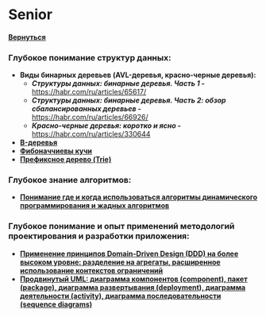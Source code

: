 # Senior

#### [Вернуться](../CS.md)

### Глубокое понимание структур данных:

- **Виды бинарных деревьев (AVL-деревья, красно-черные деревья):**
  - **_Структуры данных: бинарные деревья. Часть 1 -_** https://habr.com/ru/articles/65617/
  - **_Структуры данных: бинарные деревья. Часть 2: обзор сбалансированных деревьев -_** https://habr.com/ru/articles/66926/
  - **_Красно-черные деревья: коротко и ясно -_** https://habr.com/ru/articles/330644
- [**B-деревья**](https://habr.com/ru/companies/otus/articles/459216/)
- [**Фибоначчиевы кучи**](https://www.programiz.com/dsa/fibonacci-heap)
- [**Префиксное дерево (Trie)**](https://habr.com/ru/companies/otus/articles/674378/)

### Глубокое знание алгоритмов:

- [**Понимание где и когда использоваться алгоритмы динамического программирования и жадных алгоритмов**](https://ru.algorithmica.org/cs/general-dynamic/)

### Глубокое понимание и опыт применений методологий проектирования и разработки приложения:

- [**Применение принципов Domain-Driven Design (DDD) на более высоком уровне: разделение на агрегаты, расширенное использование контекстов ограничений**](../%D0%A2%D0%B5%D0%BE%D1%80%D0%B8%D1%8F%20%D0%BF%D1%80%D0%BE%D0%B3%D1%80%D0%B0%D0%BC%D0%BC%D0%B8%D1%80%D0%BE%D0%B2%D0%B0%D0%BD%D0%B8%D1%8F%20d8701497ada74c80a716cd359998fe64.md)
- [**Продвинутый UML: диаграмма компонентов (сomponent), пакет (package), диаграмма развертывания (deployment), диаграмма деятельности (activity), диаграмма последовательности (sequence diagrams)**](../%D0%A2%D0%B5%D0%BE%D1%80%D0%B8%D1%8F%20%D0%BF%D1%80%D0%BE%D0%B3%D1%80%D0%B0%D0%BC%D0%BC%D0%B8%D1%80%D0%BE%D0%B2%D0%B0%D0%BD%D0%B8%D1%8F%20d8701497ada74c80a716cd359998fe64.md)
